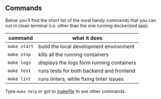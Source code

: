 ## Commands
Below you'll find the short list of the most handy commands that you can run in clean terminal (i.e. other than the one running dockerized app).

| command      | what it does                              |
|--------------|-------------------------------------------|
| `make start` | build the local development environment   |
| `make stop`  | kills all the running containers          |
| `make logs`  | displays the logs form running containers |
| `make test`  | runs tests for both backend and frontend  |
| `make lint`  | runs linters, while fixing linter issues  |

Type `make help` or got to [makefile](https://github.com/CodeForPoznan/codeforpoznan.pl_v3/blob/master/Makefile) to see other commands.
